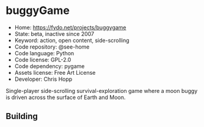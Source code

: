 # buggyGame

- Home: https://fydo.net/projects/buggygame
- State: beta, inactive since 2007
- Keyword: action, open content, side-scrolling
- Code repository: @see-home
- Code language: Python
- Code license: GPL-2.0
- Code dependency: pygame
- Assets license: Free Art License
- Developer: Chris Hopp

Single-player side-scrolling survival-exploration game where a moon buggy is driven across the surface of Earth and Moon.

## Building
